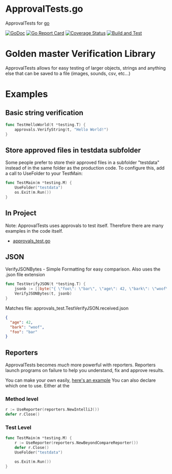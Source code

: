 # ApprovalTests.go

ApprovalTests for [go](https://golang.org/)

[![GoDoc](https://godoc.org/github.com/approvals/go-approval-tests?status.svg)](https://godoc.org/github.com/approvals/go-approval-tests)
[![Go Report Card](https://goreportcard.com/badge/github.com/approvals/go-approval-tests)](https://goreportcard.com/report/github.com/approvals/go-approval-tests)
[![Coverage Status](https://codecov.io/gh/approvals/go-approval-tests/graph/badge.svg)](https://codecov.io/gh/approvals/go-approval-tests)
[![Build and Test](https://github.com/approvals/go-approval-tests/actions/workflows/test.yml/badge.svg)](https://github.com/approvals/go-approval-tests/actions/workflows/test.yml)

<!-- toc -->
<!-- endToc -->

# Golden master Verification Library

ApprovalTests allows for easy testing of larger objects, strings and anything else that can be saved to a file (images, sounds, csv, etc...)

# Examples
## Basic string verification

```go
func TestHelloWorld(t *testing.T) {
	approvals.VerifyString(t, "Hello World!")
}
```

## Store approved files in testdata subfolder
Some people prefer to store their approved files in a subfolder "testdata" instead of in the same folder as the 
production code. To configure this, add a call to UseFolder to your TestMain:

```go
func TestMain(m *testing.M) {
	UseFolder("testdata")
	os.Exit(m.Run())
}
```

## In Project
Note: ApprovalTests uses approvals to test itself. Therefore there are many examples in the code itself.

- [approvals_test.go](approvals_test.go)

## JSON
VerifyJSONBytes - Simple Formatting for easy comparison. Also uses the .json file extension

```go
func TestVerifyJSON(t *testing.T) {
	jsonb := []byte("{ \"foo\": \"bar\", \"age\": 42, \"bark\": \"woof\" }")
	VerifyJSONBytes(t, jsonb)
}
```

Matches file: approvals_test.TestVerifyJSON.received.json

```json
{
  "age": 42,
  "bark": "woof",
  "foo": "bar"
}
```

## Reporters
ApprovalTests becomes _much_ more powerful with reporters. Reporters launch programs on failure to help you understand, fix and approve results.

You can make your own easily, [here's an example](reporters/beyond_compare.go)
You can also declare which one to use. Either at the

### Method level

```go
r := UseReporter(reporters.NewIntelliJ())
defer r.Close()
```

### Test Level

```go
func TestMain(m *testing.M) {
	r := UseReporter(reporters.NewBeyondCompareReporter())
	defer r.Close()
	UseFolder("testdata")

	os.Exit(m.Run())
}
```
